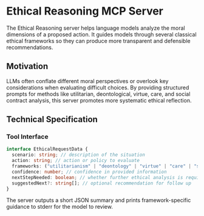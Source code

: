 # Ethical Reasoning MCP Server

The Ethical Reasoning server helps language models analyze the moral dimensions of a proposed action. It guides models
through several classical ethical frameworks so they can produce more transparent and defensible recommendations.

## Motivation

LLMs often conflate different moral perspectives or overlook key considerations when evaluating difficult choices. By
providing structured prompts for methods like utilitarian, deontological, virtue, care, and social contract analysis,
this server promotes more systematic ethical reflection.

## Technical Specification

### Tool Interface

```typescript
interface EthicalRequestData {
  scenario: string; // description of the situation
  action: string; // action or policy to evaluate
  frameworks: ("utilitarianism" | "deontology" | "virtue" | "care" | "social-contract")[]; // frameworks to apply
  confidence: number; // confidence in provided information
  nextStepNeeded: boolean; // whether further ethical analysis is required
  suggestedNext?: string[]; // optional recommendation for follow up
}
```

The server outputs a short JSON summary and prints framework-specific guidance to stderr for the model to review.
